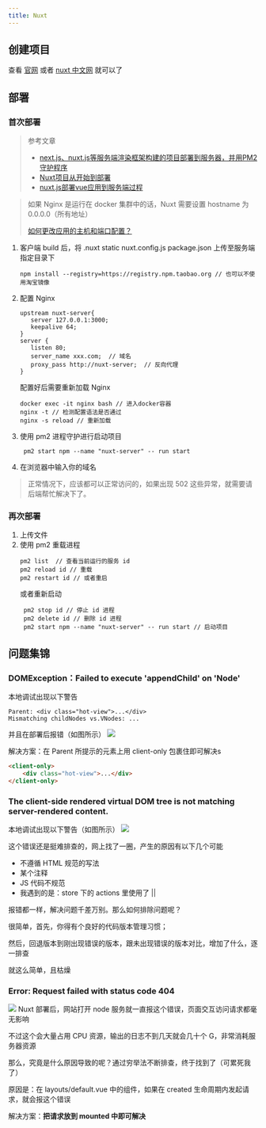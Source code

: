 ```yaml
---
title: Nuxt
---
```


## 创建项目
查看 [官网](https://nuxtjs.org/docs/2.x/get-started/installation) 或者 [nuxt 中文网](https://www.nuxtjs.cn/guide/installation) 就可以了

## 部署

### 首次部署 
> 参考文章
> - [next.js、nuxt.js等服务端渲染框架构建的项目部署到服务器，并用PM2守护程序](https://segmentfault.com/a/1190000012774650)
> - [Nuxt项目从开始到部署](https://segmentfault.com/a/1190000020452519?utm_source=tag-newest)
> - [nuxt.js部署vue应用到服务端过程](https://segmentfault.com/a/1190000014450967)

> 如果 Nginx 是运行在 docker 集群中的话，Nuxt 需要设置 hostname 为 0.0.0.0（所有地址）
>
> [如何更改应用的主机和端口配置？](https://www.nuxtjs.cn/faq/host-port)

1. 客户端 build 后，将 .nuxt  static nuxt.config.js package.json 上传至服务端指定目录下
    ```shell script
    npm install --registry=https://registry.npm.taobao.org // 也可以不使用淘宝镜像
    ```
2. 配置 Nginx
    ```shell script
    upstream nuxt-server{
       server 127.0.0.1:3000;
       keepalive 64;
    }
    server {
       listen 80;
       server_name xxx.com;  // 域名
       proxy_pass http://nuxt-server;  // 反向代理
    }
    ```                                                                                                                                                                       
    配置好后需要重新加载 Nginx
    ```shell script
    docker exec -it nginx bash // 进入docker容器
    nginx -t // 检测配置语法是否通过
    nginx -s reload // 重新加载
    ```
      
3. 使用 pm2 进程守护进行启动项目
   ```shell script
    pm2 start npm --name "nuxt-server" -- run start
    ```

4. 在浏览器中输入你的域名
> 正常情况下，应该都可以正常访问的，如果出现 502 这些异常，就需要请后端帮忙解决下了。

### 再次部署

1. 上传文件
2. 使用 pm2 重载进程
    ```shell script
    pm2 list  // 查看当前运行的服务 id
    pm2 reload id // 重载
    pm2 restart id // 或者重启
    ```
   或者重新启动
   ```shell script
    pm2 stop id // 停止 id 进程
    pm2 delete id // 删除 id 进程
    pm2 start npm --name "nuxt-server" -- run start // 启动项目
    ```

## 问题集锦

### DOMException：Failed to execute 'appendChild' on 'Node'
本地调试出现以下警告
```text
Parent: <div class="hot-view">...</div>
Mismatching childNodes vs.VNodes: ...
```
并且在部署后报错（如图所示）
![](https://pic.downk.cc/item/5fed68d83ffa7d37b30739d5.png)

解决方案：在 Parent 所提示的元素上用 client-only 包裹住即可解决s
```html
<client-only>
    <div class="hot-view">...</div>
</client-only>
```

### The client-side rendered virtual DOM tree is not matching server-rendered content.
本地调试出现以下警告（如图所示）
![](https://pic.downk.cc/item/5ff7bec63ffa7d37b3bb60fe.png)

这个错误还是挺难排查的，网上找了一圈，产生的原因有以下几个可能
- 不遵循 HTML 规范的写法
- 某个注释
- JS 代码不规范
- 我遇到的是：store 下的 actions 里使用了 || 

报错都一样，解决问题千差万别。那么如何排除问题呢？

很简单，首先，你得有个良好的代码版本管理习惯；

然后，回退版本到刚出现错误的版本，跟未出现错误的版本对比，增加了什么，逐一排查

就这么简单，且枯燥

### Error: Request failed with status code 404
![](https://img.imgdb.cn/item/601e519a3ffa7d37b365814a.png)
Nuxt 部署后，网站打开 node 服务就一直报这个错误，页面交互访问请求都毫无影响

不过这个会大量占用 CPU 资源，输出的日志不到几天就会几十个 G，非常消耗服务器资源

那么，究竟是什么原因导致的呢？通过穷举法不断排查，终于找到了（可累死我了）

原因是：在 layouts/default.vue 中的组件，如果在 created 生命周期内发起请求，就会报这个错误

解决方案：**把请求放到 mounted 中即可解决**

